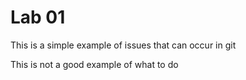 # Lab 01

This is a simple example of issues that can occur in git

This is not a good example of what to do
